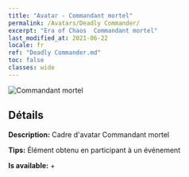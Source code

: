 ```yaml
---
title: "Avatar - Commandant mortel"
permalink: /Avatars/Deadly Commander/
excerpt: "Era of Chaos  Commandant mortel"
last_modified_at: 2021-06-22
locale: fr
ref: "Deadly Commander.md"
toc: false
classes: wide
---
```

 ![Commandant mortel](/images/a/avatarFrame_21.png)

## Détails

 **Description:** Cadre d'avatar Commandant mortel 

 **Tips:** Élément obtenu en participant à un événement 

 **Is available:**  + 

